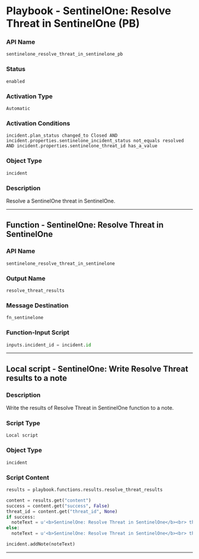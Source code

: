 <!--
    DO NOT MANUALLY EDIT THIS FILE
    THIS FILE IS AUTOMATICALLY GENERATED WITH resilient-sdk codegen
    Generated with resilient-sdk v50.0.151
-->

# Playbook - SentinelOne: Resolve Threat in SentinelOne (PB)

### API Name
`sentinelone_resolve_threat_in_sentinelone_pb`

### Status
`enabled`

### Activation Type
`Automatic`

### Activation Conditions
`incident.plan_status changed_to Closed AND incident.properties.sentinelone_incident_status not_equals resolved AND incident.properties.sentinelone_threat_id has_a_value`

### Object Type
`incident`

### Description
Resolve a SentinelOne threat in SentinelOne.


---
## Function - SentinelOne: Resolve Threat in SentinelOne

### API Name
`sentinelone_resolve_threat_in_sentinelone`

### Output Name
`resolve_threat_results`

### Message Destination
`fn_sentinelone`

### Function-Input Script
```python
inputs.incident_id = incident.id
```

---

## Local script - SentinelOne: Write Resolve Threat results to a note

### Description
Write the results of Resolve Threat in SentinelOne function to a note.

### Script Type
`Local script`

### Object Type
`incident`

### Script Content
```python
results = playbook.functions.results.resolve_threat_results

content = results.get("content")
success = content.get("success", False)
threat_id = content.get("threat_id", None)
if success:
  noteText = u'<b>SentinelOne: Resolve Threat in SentinelOne</b><br> threatId {0} resolved.'.format(threat_id)
else:
  noteText = u'<b>SentinelOne: Resolve Threat in SentinelOne</b><br> threatId {0}: check analystVerdict and incidentStatus in SentinelOne.'.format(threat_id)

incident.addNote(noteText)
```

---

